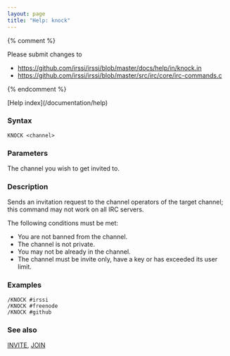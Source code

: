 ```yaml
---
layout: page
title: "Help: knock"
---
```


{% comment %}

Please submit changes to
- https://github.com/irssi/irssi/blob/master/docs/help/in/knock.in
- https://github.com/irssi/irssi/blob/master/src/irc/core/irc-commands.c


{% endcomment %}
<nav markdown="1">
[Help index](/documentation/help)
</nav>

### Syntax ###

<div class="highlight irssisyntax"><pre style="\-\-cmdlen:5ch"><code><span class="synB">KNOCK</span> <span class="synB05">&lt;channel></span></code></pre></div>



### Parameters ###

The channel you wish to get invited to.

### Description ###

Sends an invitation request to the channel operators of the target channel;
this command may not work on all IRC servers.

The following conditions must be met:

* You are not banned from the channel.
* The channel is not private.
* You may not be already in the channel.
* The channel must be invite only, have a key or has exceeded its user
  limit.

### Examples ###

    /KNOCK #irssi
    /KNOCK #freenode
    /KNOCK #github

### See also ###
[INVITE](/documentation/help/invite), [JOIN](/documentation/help/join)

